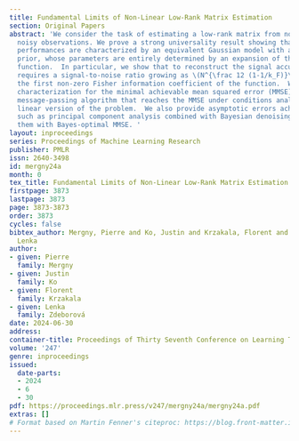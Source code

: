 ```yaml
---
title: Fundamental Limits of Non-Linear Low-Rank Matrix Estimation
section: Original Papers
abstract: 'We consider the task of estimating a low-rank matrix from non-linear and
  noisy observations. We prove a strong universality result showing that Bayes-optimal
  performances are characterized by an equivalent Gaussian model with an effective
  prior, whose parameters are entirely determined by an expansion of the non-linear
  function.  In particular, we show that to reconstruct the signal accurately, one
  requires a signal-to-noise ratio growing as \(N^{\frac 12 (1-1/k_F)}\), where \(k_F\){is}
  the first non-zero Fisher information coefficient of the function.  We provide asymptotic
  characterization for the minimal achievable mean squared error (MMSE) and an approximate
  message-passing algorithm that reaches the MMSE under conditions analogous to the
  linear version of the problem.  We also provide asymptotic errors achieved by methods
  such as principal component analysis combined with Bayesian denoising, and compare
  them with Bayes-optimal MMSE. '
layout: inproceedings
series: Proceedings of Machine Learning Research
publisher: PMLR
issn: 2640-3498
id: mergny24a
month: 0
tex_title: Fundamental Limits of Non-Linear Low-Rank Matrix Estimation
firstpage: 3873
lastpage: 3873
page: 3873-3873
order: 3873
cycles: false
bibtex_author: Mergny, Pierre and Ko, Justin and Krzakala, Florent and Zdeborov{\'a},
  Lenka
author:
- given: Pierre
  family: Mergny
- given: Justin
  family: Ko
- given: Florent
  family: Krzakala
- given: Lenka
  family: Zdeborová
date: 2024-06-30
address:
container-title: Proceedings of Thirty Seventh Conference on Learning Theory
volume: '247'
genre: inproceedings
issued:
  date-parts:
  - 2024
  - 6
  - 30
pdf: https://proceedings.mlr.press/v247/mergny24a/mergny24a.pdf
extras: []
# Format based on Martin Fenner's citeproc: https://blog.front-matter.io/posts/citeproc-yaml-for-bibliographies/
---
```

